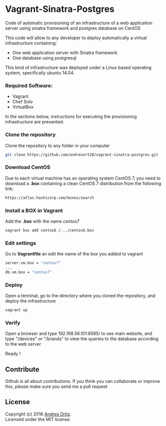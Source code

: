 # Vagrant-Sinatra-Postgres
Code of automatic provisioning of an infrastructure of a web application server using sinatra framework and postgres database on CentOS

This code will allow to any developer to deploy automatically a virtual infrastructure containing:

* One web application server with Sinatra framework
* One database using postgresql

This kind of infrastructure was deployed under a Linux based operating system, specifically ubuntu 14.04.

### Required Software:
* Vagrant
* Chef Solo
* VirtualBox

In the sections below, instructions for executing the provisioning infrastructure are presented:

### Clone the repository
Clone the repository to any folder in your computer
```sh
git clone https://github.com/andresort28/vagrant-sinatra-postgres.git
```

### Download CentOS
Due to each virtual machine has an operating system CentOS 7, you need to download a **.box** containing a clean CentOS 7 distribution from the following link:
```sh
https://atlas.hashicorp.com/boxes/search
```

### Install a BOX in Vagrant
Add the **.box** with the name *centos7*
```sh
vagrant box add centos6 /.../centos6.box
```

### Edit settings
Go to **Vagrantfile** an edit the name of the box you added to vagrant
```sh
server.vm.box = "centos7"
...
db.vm.box = "centos7"
```

### Deploy
Open a terminal, go to the directory where you cloned the repository, and deploy the infrastructure
```sh
vagrant up
```

### Verify
Open a browser and type 192.168.56.101:8585/ to see main website, and type "/devices" or "/brands" to view the queries to the database according to the web server

Ready !

## Contribute
Github is all about contributions. If you think you can collaborate or improve this, please make sure you send me a pull request

## License
Copyright (c) 2016 [Andres Ortiz](http://www.andresfelipeortiz.com).  
Licensed under the MIT license.